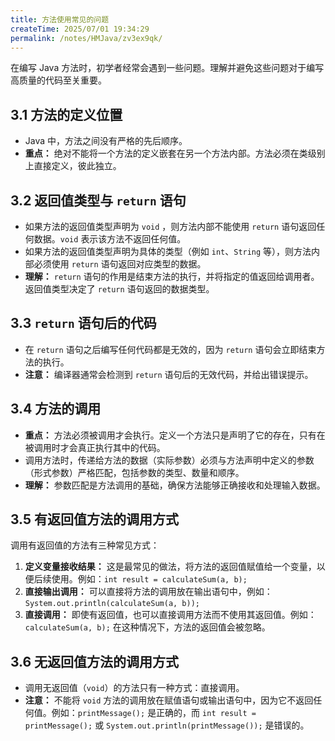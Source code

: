 ```yaml
---
title: 方法使用常见的问题
createTime: 2025/07/01 19:34:29
permalink: /notes/HMJava/zv3ex9qk/
---
```

在编写 Java 方法时，初学者经常会遇到一些问题。理解并避免这些问题对于编写高质量的代码至关重要。

## **3.1 方法的定义位置**

*   Java 中，方法之间没有严格的先后顺序。
*   **重点：** 绝对不能将一个方法的定义嵌套在另一个方法内部。方法必须在类级别上直接定义，彼此独立。

## **3.2 返回值类型与 `return` 语句**

* 如果方法的返回值类型声明为 `void` ，则方法内部不能使用 `return` 语句返回任何数据。`void` 表示该方法不返回任何值。
* 如果方法的返回值类型声明为具体的类型（例如 `int`、`String` 等），则方法内部必须使用 `return` 语句返回对应类型的数据。
*   **理解：** `return` 语句的作用是结束方法的执行，并将指定的值返回给调用者。返回值类型决定了 `return` 语句返回的数据类型。

## **3.3 `return` 语句后的代码**

* 在 `return` 语句之后编写任何代码都是无效的，因为 `return` 语句会立即结束方法的执行。
*   **注意：** 编译器通常会检测到 `return` 语句后的无效代码，并给出错误提示。

## **3.4 方法的调用**

*   **重点：** 方法必须被调用才会执行。定义一个方法只是声明了它的存在，只有在被调用时才会真正执行其中的代码。
* 调用方法时，传递给方法的数据（实际参数）必须与方法声明中定义的参数（形式参数）严格匹配，包括参数的类型、数量和顺序。
*   **理解：** 参数匹配是方法调用的基础，确保方法能够正确接收和处理输入数据。

## **3.5 有返回值方法的调用方式**

调用有返回值的方法有三种常见方式：

1.  **定义变量接收结果：** 这是最常见的做法，将方法的返回值赋值给一个变量，以便后续使用。例如：`int result = calculateSum(a, b);`
2.  **直接输出调用：** 可以直接将方法的调用放在输出语句中，例如：`System.out.println(calculateSum(a, b));`
3.  **直接调用：** 即使有返回值，也可以直接调用方法而不使用其返回值。例如：`calculateSum(a, b);` 在这种情况下，方法的返回值会被忽略。

## **3.6 无返回值方法的调用方式**

* 调用无返回值（`void`）的方法只有一种方式：直接调用。
*   **注意：** 不能将 `void` 方法的调用放在赋值语句或输出语句中，因为它不返回任何值。例如：`printMessage();` 是正确的，而 `int result = printMessage();` 或 `System.out.println(printMessage());` 是错误的。

